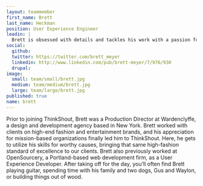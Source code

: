 ```yaml
---
layout: teammember
first_name: Brett 
last_name: Heckman
position: User Experience Engineer
leadin: |
  Brett is obsessed with details and tackles his work with a passion for creating a memorable and engaging user experience. His talent for design is remarkable, but it’s his ability to get to the heart of what our clients need that is truly impressive.
social:
  github: 
  twitter: https://twitter.com/brett_meyer
  linkedin: http://www.linkedin.com/pub/brett-meyer/7/976/930
  drupal: 
image:
  small: team/small/brett.jpg
  medium: team/medium/brett.jpg
  large: team/large/brett.jpg
published: true
name: brett
---
```

Prior to joining ThinkShout, Brett was a Production Director at Wardenclyffe, a design and development agency based in New York. Brett worked with clients on high-end fashion and entertainment brands, and his appreciation for mission-based organizations finally led him to ThinkShout.  Here, he gets to utilize his skills for worthy causes, bringing that same high-fashion standard of excellence to our clients. Brett also previously worked at OpenSourcery, a Portland-based web development firm, as a User Experience Developer. After taking off for the day, you’ll often find Brett playing guitar, spending time with his family and two dogs, Gus and Waylon, or building things out of wood.